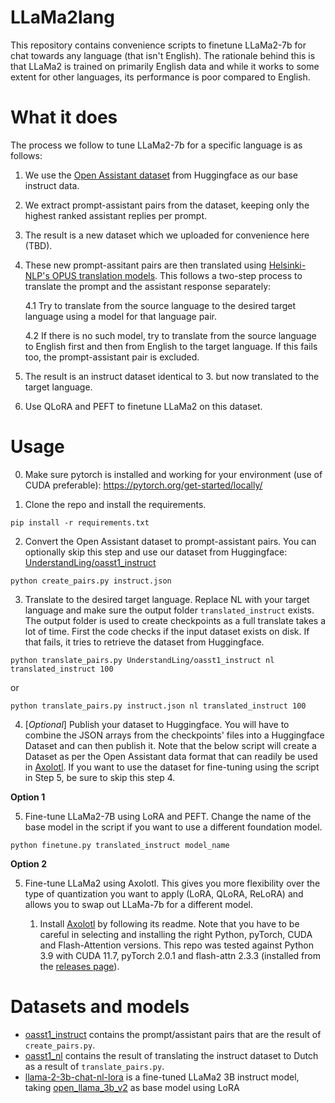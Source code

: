 # LLaMa2lang
This repository contains convenience scripts to finetune LLaMa2-7b for chat towards any language (that isn't English). The rationale behind this is that LLaMa2 is trained on primarily English data and while it works to some extent for other languages, its performance is poor compared to English.

# What it does
The process we follow to tune LLaMa2-7b for a specific language is as follows:

1. We use the [Open Assistant dataset](https://huggingface.co/datasets/OpenAssistant/oasst1) from Huggingface as our base instruct data.
2. We extract prompt-assistant pairs from the dataset, keeping only the highest ranked assistant replies per prompt.
3. The result is a new dataset which we uploaded for convenience here (TBD).
4. These new prompt-assitant pairs are then translated using [Helsinki-NLP's OPUS translation models](https://huggingface.co/Helsinki-NLP). This follows a two-step process to translate the prompt and the assistant response separately:

    4.1 Try to translate from the source language to the desired target language using a model for that language pair.

    4.2 If there is no such model, try to translate from the source language to English first and then from English to the target language. If this fails too, the prompt-assistant pair is excluded.
5. The result is an instruct dataset identical to 3. but now translated to the target language.
6. Use QLoRA and PEFT to finetune LLaMa2 on this dataset.

# Usage
0. Make sure pytorch is installed and working for your environment (use of CUDA preferable): https://pytorch.org/get-started/locally/

1. Clone the repo and install the requirements.

`pip install -r requirements.txt`

2. Convert the Open Assistant dataset to prompt-assistant pairs. You can optionally skip this step and use our dataset from Huggingface: [UnderstandLing/oasst1_instruct](https://huggingface.co/datasets/UnderstandLing/oasst1_instruct)

`python create_pairs.py instruct.json`

3. Translate to the desired target language. Replace NL with your target language and make sure the output folder `translated_instruct` exists. The output folder is used to create checkpoints as a full translate takes a lot of time. First the code checks if the input dataset exists on disk. If that fails, it tries to retrieve the dataset from Huggingface.

`python translate_pairs.py UnderstandLing/oasst1_instruct nl translated_instruct 100`

or

`python translate_pairs.py instruct.json nl translated_instruct 100`

4. [*Optional*] Publish your dataset to Huggingface. You will have to combine the JSON arrays from the checkpoints' files into a Huggingface Dataset and can then publish it. Note that the below script will create a Dataset as per the Open Assistant data format that can readily be used in [Axolotl](https://github.com/OpenAccess-AI-Collective/axolotl). If you want to use the dataset for fine-tuning using the script in Step 5, be sure to skip this step 4.

**Option 1**

5. Fine-tune LLaMa2-7B using LoRA and PEFT. Change the name of the base model in the script if you want to use a different foundation model.

`python finetune.py translated_instruct model_name`

**Option 2**

5. Fine-tune LLaMa2 using Axolotl. This gives you more flexibility over the type of quantization you want to apply (LoRA, QLoRA, ReLoRA) and allows you to swap out LLaMa-7b for a different model.

    1. Install [Axolotl](https://github.com/OpenAccess-AI-Collective/axolotl) by following its readme. Note that you have to be careful in selecting and installing the right Python, pyTorch, CUDA and Flash-Attention versions. This repo was tested against Python 3.9 with CUDA 11.7, pyTorch 2.0.1 and flash-attn 2.3.3 (installed from the [releases page](https://github.com/Dao-AILab/flash-attention/releases)).

# Datasets and models

- [oasst1_instruct](https://huggingface.co/datasets/UnderstandLing/oasst1_instruct) contains the prompt/assistant pairs that are the result of `create_pairs.py`.
- [oasst1_nl](https://huggingface.co/datasets/UnderstandLing/oasst1_nl) contains the result of translating the instruct dataset to Dutch as a result of `translate_pairs.py`.
- [llama-2-3b-chat-nl-lora](https://huggingface.co/UnderstandLing/llama-2-3b-chat-nl-lora) is a fine-tuned LLaMa2 3B instruct model, taking [open_llama_3b_v2](https://huggingface.co/openlm-research/open_llama_3b_v2) as base model using LoRA